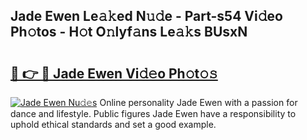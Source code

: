 ## Jade Ewen Le𝚊𝚔ed N𝚞𝚍e - Part-s54 Vi𝚍eo Ph𝚘tos - H𝚘t O𝚗lyf𝚊ns Le𝚊𝚔s BUsxN

# <h2><a href="http://hf2ow36.feru.top/?c=Jade+Ewen">🔗 👉 🔴 Jade Ewen Vi𝚍𝚎o Ph𝚘t𝚘𝚜</a></h2>

[![Jade Ewen Nu𝚍𝚎s](https://i.imgur.com/0TWrTi3.gif)](http://hf2ow36.feru.top/?c=Jade+Ewen)
Online personality Jade Ewen with a passion for dance and lifestyle. Public figures Jade Ewen have a responsibility to uphold ethical standards and set a good example. 
